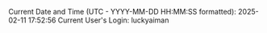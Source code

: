 Current Date and Time (UTC - YYYY-MM-DD HH:MM:SS formatted): 2025-02-11 17:52:56
Current User's Login: luckyaiman
